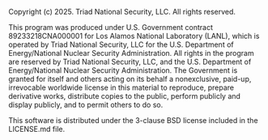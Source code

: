 Copyright (c) 2025. Triad National Security, LLC. All rights reserved.

This program was produced under U.S. Government contract 89233218CNA000001
for Los Alamos National Laboratory (LANL), which is operated by Triad
National Security, LLC for the U.S. Department of Energy/National Nuclear
Security Administration. All rights in the program are reserved by Triad
National Security, LLC, and the U.S. Department of Energy/National Nuclear
Security Administration. The Government is granted for itself and others
acting on its behalf a nonexclusive, paid-up, irrevocable worldwide license
in this material to reproduce, prepare derivative works, distribute copies
to the public, perform publicly and display publicly, and to permit others
to do so.

This software is distributed under the 3-clause BSD license included in the
LICENSE.md file.
